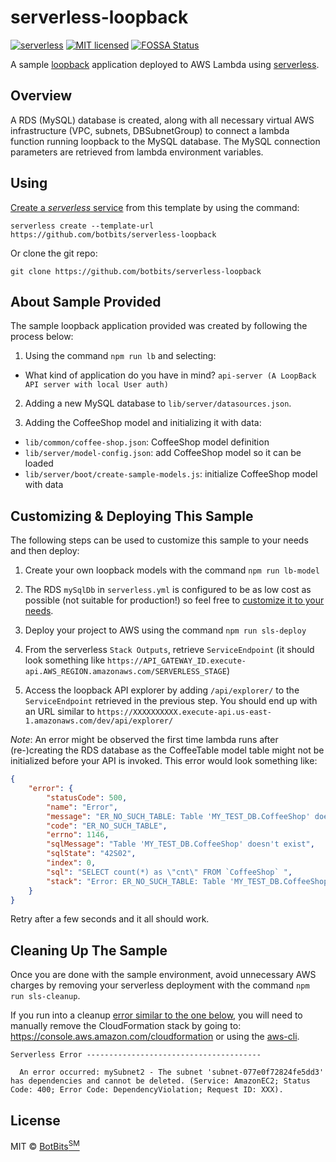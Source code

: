 # serverless-loopback
[![serverless](http://public.serverless.com/badges/v3.svg)](http://www.serverless.com) <!-- Skipping tests for now [![Build Status](https://travis-ci.org/botbits/serverless-loopback.svg?branch=master)](https://travis-ci.org/botbits/serverless-loopback) --> [![MIT licensed](https://img.shields.io/badge/license-MIT-blue.svg)](https://raw.githubusercontent.com/botbits/serverless-loopback/master/LICENSE) <!-- Codacy does not support any language in this project. [![Codacy Badge](https://api.codacy.com/project/badge/Grade/3988cecd1c154bb99c310fb77bbc1ae9)](https://www.codacy.com/app/marcelobern/serverless-loopback?utm_source=github.com&amp;utm_medium=referral&amp;utm_content=botbits/serverless-loopback&amp;utm_campaign=Badge_Grade) --> [![FOSSA Status](https://app.fossa.io/api/projects/git%2Bgithub.com%2Fbotbits%2Fserverless-loopback.svg?type=shield)](https://app.fossa.io/projects/git%2Bgithub.com%2Fbotbits%2Fserverless-loopback?ref=badge_shield)

A sample [loopback](https://loopback.io/) application deployed to AWS Lambda using [serverless](https://serverless.com/).


## Overview

A RDS (MySQL) database is created, along with all necessary virtual AWS infrastructure (VPC, subnets, DBSubnetGroup) to connect a lambda function running loopback to the MySQL database. The MySQL connection parameters are retrieved from lambda environment variables.
<!--
For ease of management RDS (MySQL) username/password can be retrieved from [AWS SSM Parameter Store](https://docs.aws.amazon.com/systems-manager/latest/userguide/systems-manager-paramstore.html) and used in `serverless.yml` [see section *Handling Secrets for Small Teams & Projects*]](https://serverless.com/blog/serverless-secrets-api-keys/). -->


## Using

[Create a *serverless* service](https://serverless.com/framework/docs/providers/aws/cli-reference/create) from this template by using the command:

`serverless create --template-url https://github.com/botbits/serverless-loopback`

Or clone the git repo:

`git clone https://github.com/botbits/serverless-loopback`


## About Sample Provided

The sample loopback application provided was created by following the process below:

1. Using the command `npm run lb` and selecting:

- What kind of application do you have in mind? `api-server (A LoopBack API server with local User auth)`

2. Adding a new MySQL database to `lib/server/datasources.json`.

3. Adding the CoffeeShop model and initializing it with data:

- `lib/common/coffee-shop.json`: CoffeeShop model definition
- `lib/server/model-config.json`: add CoffeeShop model so it can be loaded
- `lib/server/boot/create-sample-models.js`: initialize CoffeeShop model with data


## Customizing & Deploying This Sample

The following steps can be used to customize this sample to your needs and then deploy:

<!-- 0. (*optional*) For ease of management add MySQL username/password to the AWS SSM Parameter Store (using [AWS Console(https://docs.aws.amazon.com/systems-manager/latest/userguide/param-create-console.html)] or [AWS CLI(https://docs.aws.amazon.com/systems-manager/latest/userguide/param-create-cli.html)]).
-->
1. Create your own loopback models with the command `npm run lb-model`

2. The RDS `mySqlDb` in `serverless.yml` is configured to be as low cost as possible (not suitable for production!) so feel free to [customize it to your needs](https://docs.aws.amazon.com/AWSCloudFormation/latest/UserGuide/aws-properties-rds-database-instance.html).

3. Deploy your project to AWS using the command `npm run sls-deploy`

4. From the serverless `Stack Outputs`, retrieve `ServiceEndpoint` (it should look something like `https://API_GATEWAY_ID.execute-api.AWS_REGION.amazonaws.com/SERVERLESS_STAGE`)

5. Access the loopback API explorer by adding `/api/explorer/` to the `ServiceEndpoint` retrieved in the previous step. You should end up with an URL similar to `https://XXXXXXXXXX.execute-api.us-east-1.amazonaws.com/dev/api/explorer/`

*Note*: An error might be observed the first time lambda runs after (re-)creating the RDS database as the CoffeeTable model table might not be initialized before your API is invoked. This error would look something like:

```json
{
    "error": {
        "statusCode": 500,
        "name": "Error",
        "message": "ER_NO_SUCH_TABLE: Table 'MY_TEST_DB.CoffeeShop' doesn't exist",
        "code": "ER_NO_SUCH_TABLE",
        "errno": 1146,
        "sqlMessage": "Table 'MY_TEST_DB.CoffeeShop' doesn't exist",
        "sqlState": "42S02",
        "index": 0,
        "sql": "SELECT count(*) as \"cnt\" FROM `CoffeeShop` ",
        "stack": "Error: ER_NO_SUCH_TABLE: Table 'MY_TEST_DB.CoffeeShop' doesn't exist\n    at ..."
    }
}
```

Retry after a few seconds and it all should work.


## Cleaning Up The Sample

Once you are done with the sample environment, avoid unnecessary AWS charges by removing your serverless deployment with the command `npm run sls-cleanup`.

If you run into a cleanup [error similar to the one below](https://forum.serverless.com/t/very-long-delay-when-doing-sls-remove-of-lambda-in-a-vpc/2535), you will need to manually remove the CloudFormation stack by going to: https://console.aws.amazon.com/cloudformation or using the [aws-cli](https://aws.amazon.com/cli/).

```
Serverless Error ---------------------------------------

  An error occurred: mySubnet2 - The subnet 'subnet-077e0f72824fe5dd3' has dependencies and cannot be deleted. (Service: AmazonEC2; Status Code: 400; Error Code: DependencyViolation; Request ID: XXX).
```


## License

MIT © [BotBits<sup>SM</sup>](https://github.com/botbits)
